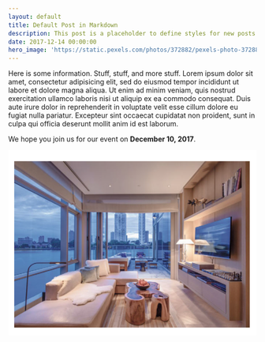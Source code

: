 ```yaml
---
layout: default
title: Default Post in Markdown
description: This post is a placeholder to define styles for new posts to be built off of.
date: 2017-12-14 00:00:00
hero_image: 'https://static.pexels.com/photos/372882/pexels-photo-372882.jpeg'
---
```



Here is some information. Stuff, stuff, and more stuff. Lorem ipsum dolor sit amet, consectetur adipisicing elit, sed do eiusmod tempor incididunt ut labore et dolore magna aliqua. Ut enim ad minim veniam, quis nostrud exercitation ullamco laboris nisi ut aliquip ex ea commodo consequat. Duis aute irure dolor in reprehenderit in voluptate velit esse cillum dolore eu fugiat nulla pariatur. Excepteur sint occaecat cupidatat non proident, sunt in culpa qui officia deserunt mollit anim id est laborum.

We hope you join us for our event on **December 10, 2017**.

![](/uploads/versions/screen-shot-2017-12-05-at-12-38-33-pm---x----772-574x---.png)